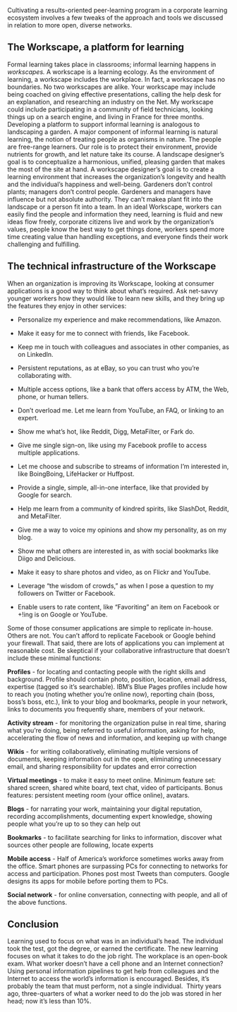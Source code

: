 ---
---
Cultivating a results-oriented peer-learning program in a corporate
learning ecosystem involves a few tweaks of the approach and tools we
discussed in relation to more open, diverse networks.

The Workscape, a platform for learning
--------------------------------------

Formal learning takes place in classrooms; informal learning happens in
*workscapes.* A workscape is a learning ecology. As the environment of
learning, a workscape includes the workplace. In fact, a workscape has
no boundaries. No two workscapes are alike. Your workscape may include
being coached on giving effective presentations, calling the help desk
for an explanation, and researching an industry on the Net. My workscape
could include participating in a community of field technicians, looking
things up on a search engine, and living in France for three months.
Developing a platform to support informal learning is analogous to
landscaping a garden. A major component of informal learning is natural
learning, the notion of treating people as organisms in nature. The
people are free-range learners. Our role is to protect their
environment, provide nutrients for growth, and let nature take its
course. A landscape designer’s goal is to conceptualize a harmonious,
unified, pleasing garden that makes the most of the site at hand. A
workscape designer’s goal is to create a learning environment that
increases the organization’s longevity and health and the individual’s
happiness and well-being. Gardeners don’t control plants; managers don’t
control people. Gardeners and managers have influence but not absolute
authority. They can’t makea plant fit into the landscape or a person fit
into a team. In an ideal Workscape, workers can easily find the people
and information they need, learning is fluid and new ideas flow freely,
corporate citizens live and work by the organization’s values, people
know the best way to get things done, workers spend more time creating
value than handling exceptions, and everyone finds their work
challenging and fulfilling.

The technical infrastructure of the Workscape
---------------------------------------------

When an organization is improving its Workscape, looking at consumer
applications is a good way to think about what’s required. Ask net-savvy
younger workers how they would like to learn new skills, and they bring
up the features they enjoy in other services:

-   Personalize my experience and make recommendations, like Amazon.

-   Make it easy for me to connect with friends, like Facebook.

-   Keep me in touch with colleagues and associates in other companies,
    as on LinkedIn.

-   Persistent reputations, as at eBay, so you can trust who you’re
    collaborating with.

-   Multiple access options, like a bank that offers access by ATM, the
    Web, phone, or human tellers.

-   Don’t overload me. Let me learn from YouTube, an FAQ, or linking to
    an expert.

-   Show me what’s hot, like Reddit, Digg, MetaFilter, or Fark do.

-   Give me single sign-on, like using my Facebook profile to access
    multiple applications.

-   Let me choose and subscribe to streams of information I’m interested
    in, like BoingBoing, LifeHacker or Huffpost.

-   Provide a single, simple, all-in-one interface, like that provided
    by Google for search.

-   Help me learn from a community of kindred spirits, like SlashDot,
    Reddit, and MetaFilter.

-   Give me a way to voice my opinions and show my personality, as on my
    blog.

-   Show me what others are interested in, as with social bookmarks like
    Diigo and Delicious.

-   Make it easy to share photos and video, as on Flickr and YouTube.

-   Leverage “the wisdom of crowds,” as when I pose a question to my
    followers on Twitter or Facebook.

-   Enable users to rate content, like “Favoriting” an item on Facebook
    or +!ing is on Google or YouTube.

Some of those consumer applications are simple to replicate in-house.
Others are not. You can’t afford to replicate Facebook or Google behind
your firewall. That said, there are lots of applications you can
implement at reasonable cost. Be skeptical if your collaborative
infrastructure that doesn’t include these minimal functions:

**Profiles** - for locating and contacting people with the right skills
and background. Profile should contain photo, position, location, email
address, expertise (tagged so it’s searchable). IBM’s Blue Pages
profiles include how to reach you (noting whether you’re online now),
reporting chain (boss, boss’s boss, etc.), link to your blog and
bookmarks, people in your network, links to documents you frequently
share, members of your network.

**Activity stream** - for monitoring the organization pulse in real
time, sharing what you’re doing, being referred to useful information,
asking for help, accelerating the flow of news and information, and
keeping up with change

**Wikis** - for writing collaboratively, eliminating multiple versions
of documents, keeping information out in the open, eliminating
unnecessary email, and sharing responsibility for updates and error
correction

**Virtual meetings** - to make it easy to meet online. Minimum feature
set: shared screen, shared white board, text chat, video of
participants. Bonus features: persistent meeting room (your office
online), avatars.

**Blogs** - for narrating your work, maintaining your digital
reputation, recording accomplishments, documenting expert knowledge,
showing people what you’re up to so they can help out

**Bookmarks** - to facilitate searching for links to information,
discover what sources other people are following, locate experts

**Mobile access** - Half of America’s workforce sometimes works away
from the office. Smart phones are surpassing PCs for connecting to
networks for access and participation. Phones post most Tweets than
computers. Google designs its apps for mobile before porting them to
PCs.

**Social network** - for online conversation, connecting with people,
and all of the above functions.

Conclusion
----------

Learning used to focus on what was in an individual’s head. The
individual took the test, got the degree, or earned the certificate. The
new learning focuses on what it takes to do the job right. The workplace
is an open-book exam. What worker doesn’t have a cell phone and an
Internet connection? Using personal information pipelines to get help
from colleagues and the Internet to access the world’s information is
encouraged. Besides, it’s probably the team that must perform, not a
single individual.  Thirty years ago, three-quarters of what a worker
need to do the job was stored in her head; now it’s less than 10%.  

